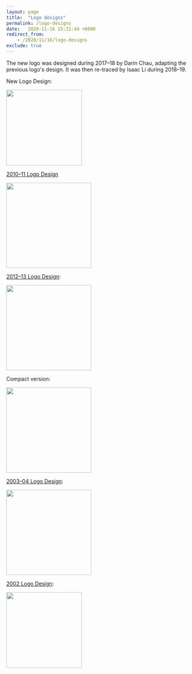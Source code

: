 ```yaml
---
layout: page
title:  "Logo designs"
permalink: /logo-designs
date:   2020-11-16 15:31:44 +0800
redirect_from:
    - /2020/11/16/logo-designs
exclude: true
---
```


The new logo was designed during 2017–18 by Darin Chau, adapting the previous logo's design. It was then re-traced by Isaac Li during 2018–19.

New Logo Design:

 <img src="{{site.url}}/download/Logos/New.jpg"  height="200"> 

[2010–11 Logo Design](https://web.archive.org/web/20120331071748/http://www.sjcsu.com/eca.html)

<img src="{{site.url}}/download/Logos/2010-11.jpg"  height="225"> 

[2012–13 Logo Design](https://liveoles.wixsite.com/sjcmathsoc/resources):

<img src="{{site.url}}/download/Logos/2012-13.png"  height="225"> 

Compact version:

 <img src="{{site.url}}/download/Logos/Old.jpg"  height="225"> 

[2003–04 Logo Design](https://web.archive.org/web/20030921071200/http://sjc.edu.hk/~mathsoc/):

<img src="{{site.url}}/download/Logos/Older.jpg"  height="225"> 

[2002 Logo Design]({{site.url}}/images/2002_GnW_Magazine.jpg): 

<img src="{{site.url}}/download/Logos/2002.jpg"  height="200"> 
